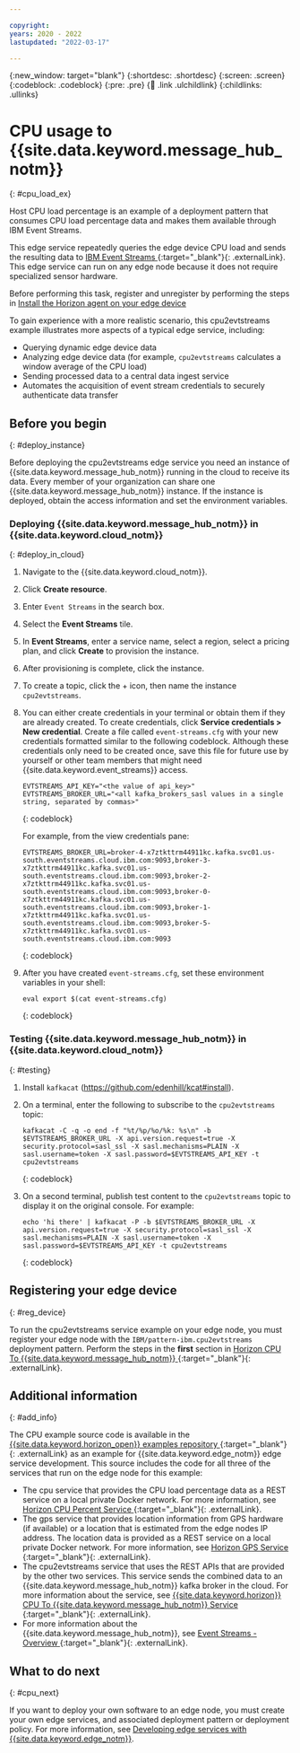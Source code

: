 ```yaml
---

copyright:
years: 2020 - 2022
lastupdated: "2022-03-17"

---
```


{:new_window: target="blank"}
{:shortdesc: .shortdesc}
{:screen: .screen}
{:codeblock: .codeblock}
{:pre: .pre}
{:child: .link .ulchildlink}
{:childlinks: .ullinks}

# CPU usage to {{site.data.keyword.message_hub_notm}}
{: #cpu_load_ex}

Host CPU load percentage is an example of a deployment pattern that consumes CPU load percentage data and makes them available through IBM Event Streams.

This edge service repeatedly queries the edge device CPU load and sends the resulting data to [IBM Event Streams ](https://www.ibm.com/cloud/event-streams){:target="_blank"}{: .externalLink}. This edge service can run on any edge node because it does not require specialized sensor hardware.

Before performing this task, register and unregister by performing the steps in [Install the Horizon agent on your edge device](../installing/registration.md)

To gain experience with a more realistic scenario, this cpu2evtstreams example illustrates more aspects of a typical edge service, including:

* Querying dynamic edge device data
* Analyzing edge device data (for example, `cpu2evtstreams` calculates a window average of the CPU load)
* Sending processed data to a central data ingest service
* Automates the acquisition of event stream credentials to securely authenticate data transfer

## Before you begin
{: #deploy_instance}

Before deploying the cpu2evtstreams edge service you need an instance of {{site.data.keyword.message_hub_notm}} running in the cloud to receive its data. Every member of your organization can share one {{site.data.keyword.message_hub_notm}} instance. If the instance is deployed, obtain the access information and set the
environment variables.

### Deploying {{site.data.keyword.message_hub_notm}} in {{site.data.keyword.cloud_notm}}
{: #deploy_in_cloud}

1. Navigate to the {{site.data.keyword.cloud_notm}}.

2. Click **Create resource**.

3. Enter `Event Streams` in the search box.

4. Select the **Event Streams** tile.

5. In **Event Streams**, enter a service name, select a region, select a pricing plan, and click **Create** to provision the instance.

6. After provisioning is complete, click the instance.

7. To create a topic, click the + icon, then name the instance `cpu2evtstreams`.

8. You can either create credentials in your terminal or obtain them if they are already created. To create credentials, click **Service credentials > New credential**. Create a file called `event-streams.cfg` with your new credentials formatted similar to the following codeblock. Although these credentials only need to be created once, save this file for future use by yourself or other team members that might need {{site.data.keyword.event_streams}} access.

   ```
   EVTSTREAMS_API_KEY="<the value of api_key>"
   EVTSTREAMS_BROKER_URL="<all kafka_brokers_sasl values in a single string, separated by commas>"
   ```
   {: codeblock}
        
   For example, from the view credentials pane:

   ```
   EVTSTREAMS_BROKER_URL=broker-4-x7ztkttrm44911kc.kafka.svc01.us-south.eventstreams.cloud.ibm.com:9093,broker-3-  x7ztkttrm44911kc.kafka.svc01.us-south.eventstreams.cloud.ibm.com:9093,broker-2-x7ztkttrm44911kc.kafka.svc01.us-south.eventstreams.cloud.ibm.com:9093,broker-0-x7ztkttrm44911kc.kafka.svc01.us-south.eventstreams.cloud.ibm.com:9093,broker-1-x7ztkttrm44911kc.kafka.svc01.us-south.eventstreams.cloud.ibm.com:9093,broker-5-x7ztkttrm44911kc.kafka.svc01.us-south.eventstreams.cloud.ibm.com:9093
   ```
   {: codeblock}

9. After you have created `event-streams.cfg`, set these environment variables in your shell:

   ```
   eval export $(cat event-streams.cfg)
   ```
   {: codeblock}

### Testing {{site.data.keyword.message_hub_notm}} in {{site.data.keyword.cloud_notm}}
{: #testing}

1. Install `kafkacat` (https://github.com/edenhill/kcat#install).

2. On a terminal, enter the following to subscribe to the `cpu2evtstreams` topic:

    ```
    kafkacat -C -q -o end -f "%t/%p/%o/%k: %s\n" -b $EVTSTREAMS_BROKER_URL -X api.version.request=true -X security.protocol=sasl_ssl -X sasl.mechanisms=PLAIN -X sasl.username=token -X sasl.password=$EVTSTREAMS_API_KEY -t cpu2evtstreams
    ```
    {: codeblock}

3. On a second terminal, publish test content to the `cpu2evtstreams` topic to display it on the original console. For example:

    ```
    echo 'hi there' | kafkacat -P -b $EVTSTREAMS_BROKER_URL -X api.version.request=true -X security.protocol=sasl_ssl -X sasl.mechanisms=PLAIN -X sasl.username=token -X sasl.password=$EVTSTREAMS_API_KEY -t cpu2evtstreams
    ```
    {: codeblock}

## Registering your edge device
{: #reg_device}

To run the cpu2evtstreams service example on your edge node, you must register your edge node with the `IBM/pattern-ibm.cpu2evtstreams` deployment pattern. Perform the steps in the **first** section in [Horizon CPU To {{site.data.keyword.message_hub_notm}} ](https://github.com/open-horizon/examples/blob/master/edge/evtstreams/cpu2evtstreams/README.md){:target="_blank"}{: .externalLink}.

## Additional information
{: #add_info}

The CPU example source code is available in the [{{site.data.keyword.horizon_open}} examples repository ](https://github.com/open-horizon/examples){:target="_blank"}{: .externalLink} as an example for {{site.data.keyword.edge_notm}} edge service development. This source includes
the code for all three of the services that run on the edge node for this example:

  * The cpu service that provides the CPU load percentage data as a REST service on a local private Docker network. For more information, see [Horizon CPU Percent Service ](https://github.com/open-horizon/examples/tree/master/edge/services/cpu_percent){:target="_blank"}{: .externalLink}.
  * The gps service that provides location information from GPS hardware (if available) or a location that is estimated from the edge nodes IP address. The location data is provided as a REST service on a local private Docker network. For more information, see [Horizon GPS Service ](https://github.com/open-horizon/examples/tree/master/edge/services/gps){:target="_blank"}{: .externalLink}.
  * The cpu2evtstreams service that uses the REST APIs that are provided by the other two services. This service sends the combined data to an {{site.data.keyword.message_hub_notm}} kafka broker in the cloud. For more information about the service, see [{{site.data.keyword.horizon}} CPU To {{site.data.keyword.message_hub_notm}} Service ](https://github.com/open-horizon/examples/blob/master/edge/evtstreams/cpu2evtstreams/cpu2evtstreams.md){:target="_blank"}{: .externalLink}.
  * For more information about the {{site.data.keyword.message_hub_notm}}, see [Event Streams - Overview ](https://www.ibm.com/cloud/event-streams?mhsrc=ibmsearch_a&mhq=event%20streams){:target="_blank"}{: .externalLink}.

## What to do next
{: #cpu_next}

If you want to deploy your own software to an edge node, you must create your own edge services, and associated deployment pattern or deployment policy. For more information, see [Developing edge services with {{site.data.keyword.edge_notm}}](../developing/developing.md).
